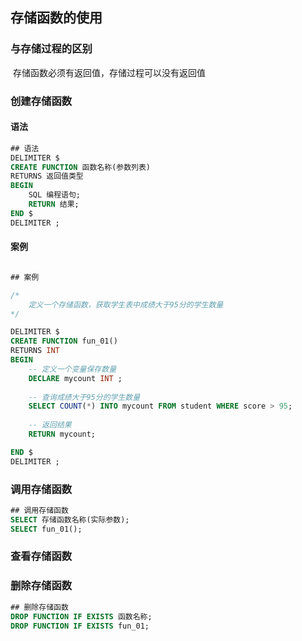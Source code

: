 ## 存储函数的使用

### 与存储过程的区别

​	存储函数必须有返回值，存储过程可以没有返回值



### 创建存储函数

#### 语法

``` sql
## 语法
DELIMITER $
CREATE FUNCTION 函数名称(参数列表)
RETURNS 返回值类型
BEGIN
	SQL 编程语句;
	RETURN 结果;
END $
DELIMITER ; 
```

#### 案例

``` sql

## 案例

/*
	定义一个存储函数，获取学生表中成绩大于95分的学生数量
*/

DELIMITER $
CREATE FUNCTION fun_01()
RETURNS INT
BEGIN 
	-- 定义一个变量保存数量
	DECLARE mycount INT ;
	
	-- 查询成绩大于95分的学生数量
	SELECT COUNT(*) INTO mycount FROM student WHERE score > 95;
	
	-- 返回结果
	RETURN mycount;

END $
DELIMITER ; 
```



### 调用存储函数

``` sql
## 调用存储函数
SELECT 存储函数名称(实际参数);
SELECT fun_01();
```



### 查看存储函数



### 删除存储函数

``` sql
## 删除存储函数
DROP FUNCTION IF EXISTS 函数名称;
DROP FUNCTION IF EXISTS fun_01;
```

